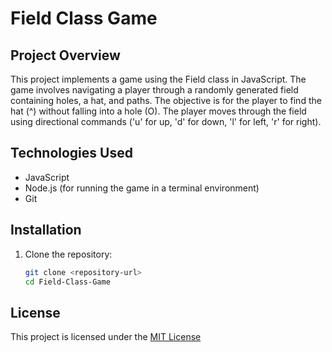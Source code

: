 # Field Class Game

## Project Overview

This project implements a game using the Field class in JavaScript. The game involves navigating a player through a randomly generated field containing holes, a hat, and paths. The objective is for the player to find the hat (^) without falling into a hole (O). The player moves through the field using directional commands ('u' for up, 'd' for down, 'l' for left, 'r' for right).

## Technologies Used

- JavaScript
- Node.js (for running the game in a terminal environment)
- Git

## Installation

1. Clone the repository:
   ```bash
   git clone <repository-url>
   cd Field-Class-Game

## License

This project is licensed under the [MIT License](./LICENSE)
